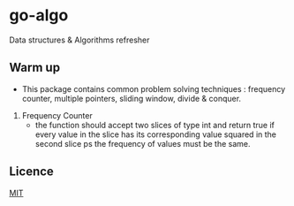 # go-algo

Data structures &amp; Algorithms refresher

## Warm up

- This package contains common problem solving techniques : frequency counter, multiple pointers, sliding window, divide & conquer.

1. Frequency Counter
   - the function should accept two slices of type int and return true if
     every value in the slice has its corresponding value squared in the second slice ps
     the frequency of values must be the same.

## Licence

[MIT](./LICENSE)
